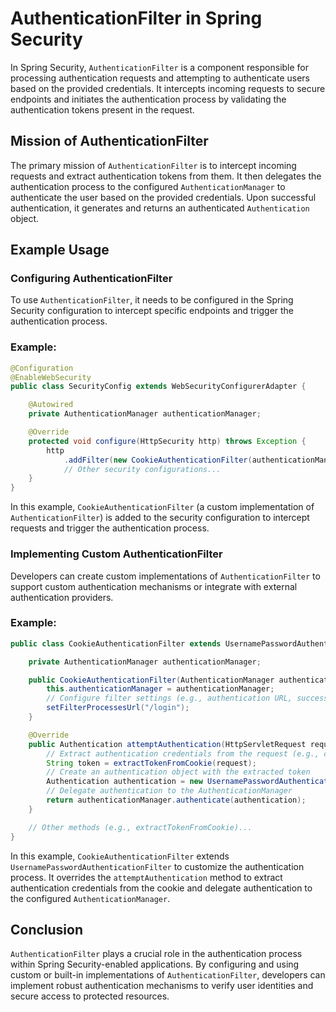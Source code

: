 # AuthenticationFilter in Spring Security

In Spring Security, `AuthenticationFilter` is a component responsible for processing authentication requests and attempting to authenticate users based on the provided credentials. It intercepts incoming requests to secure endpoints and initiates the authentication process by validating the authentication tokens present in the request.

## Mission of AuthenticationFilter

The primary mission of `AuthenticationFilter` is to intercept incoming requests and extract authentication tokens from them. It then delegates the authentication process to the configured `AuthenticationManager` to authenticate the user based on the provided credentials. Upon successful authentication, it generates and returns an authenticated `Authentication` object.

## Example Usage

### Configuring AuthenticationFilter

To use `AuthenticationFilter`, it needs to be configured in the Spring Security configuration to intercept specific endpoints and trigger the authentication process.

### Example:

```java
@Configuration
@EnableWebSecurity
public class SecurityConfig extends WebSecurityConfigurerAdapter {

    @Autowired
    private AuthenticationManager authenticationManager;

    @Override
    protected void configure(HttpSecurity http) throws Exception {
        http
            .addFilter(new CookieAuthenticationFilter(authenticationManager))
            // Other security configurations...
    }
}
```

In this example, `CookieAuthenticationFilter` (a custom implementation of `AuthenticationFilter`) is added to the security configuration to intercept requests and trigger the authentication process.

### Implementing Custom AuthenticationFilter

Developers can create custom implementations of `AuthenticationFilter` to support custom authentication mechanisms or integrate with external authentication providers.

### Example:

```java
public class CookieAuthenticationFilter extends UsernamePasswordAuthenticationFilter {

    private AuthenticationManager authenticationManager;

    public CookieAuthenticationFilter(AuthenticationManager authenticationManager) {
        this.authenticationManager = authenticationManager;
        // Configure filter settings (e.g., authentication URL, success/failure handlers)
        setFilterProcessesUrl("/login");
    }

    @Override
    public Authentication attemptAuthentication(HttpServletRequest request, HttpServletResponse response) throws AuthenticationException {
        // Extract authentication credentials from the request (e.g., cookie)
        String token = extractTokenFromCookie(request);
        // Create an authentication object with the extracted token
        Authentication authentication = new UsernamePasswordAuthenticationToken(token, null);
        // Delegate authentication to the AuthenticationManager
        return authenticationManager.authenticate(authentication);
    }

    // Other methods (e.g., extractTokenFromCookie)...
}
```

In this example, `CookieAuthenticationFilter` extends `UsernamePasswordAuthenticationFilter` to customize the authentication process. It overrides the `attemptAuthentication` method to extract authentication credentials from the cookie and delegate authentication to the configured `AuthenticationManager`.

## Conclusion

`AuthenticationFilter` plays a crucial role in the authentication process within Spring Security-enabled applications. By configuring and using custom or built-in implementations of `AuthenticationFilter`, developers can implement robust authentication mechanisms to verify user identities and secure access to protected resources.
